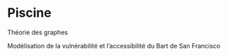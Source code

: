 # Piscine
Théorie des graphes

Modélisation de la vulnérabilité et l’accessibilité du Bart de San Francisco
